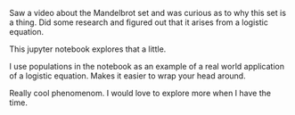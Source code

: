 Saw a video about the Mandelbrot set and was curious as to why this set is a thing.  Did some research and figured out that it arises from a logistic equation.  

This jupyter notebook explores that a little.  

I use populations in the notebook as an example of a real world application of a logistic equation.  Makes it easier to wrap your head around.

Really cool phenomenom.  I would love to explore more when I have the time.
